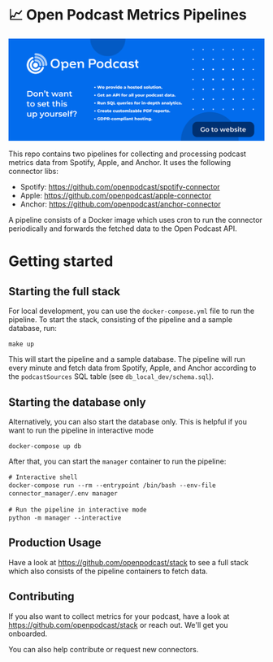 # 📈 Open Podcast Metrics Pipelines

[![OpenPodcast Banner](https://raw.githubusercontent.com/openpodcast/banner/main/openpodcast-banner.png)](https://openpodcast.app/)

This repo contains two pipelines for collecting and processing podcast metrics data
from Spotify, Apple, and Anchor. It uses the following connector libs:

- Spotify: <https://github.com/openpodcast/spotify-connector> 
- Apple: <https://github.com/openpodcast/apple-connector> 
- Anchor: <https://github.com/openpodcast/anchor-connector>

A pipeline consists of a Docker image which uses cron to run the connector periodically
and forwards the fetched data to the Open Podcast API.

# Getting started

## Starting the full stack

For local development, you can use the `docker-compose.yml` file to run the pipeline.
To start the stack, consisting of the pipeline and a sample database, run:

```
make up
```

This will start the pipeline and a sample database. The pipeline will run every
minute and fetch data from Spotify, Apple, and Anchor according to the
`podcastSources` SQL table (see `db_local_dev/schema.sql`).

## Starting the database only

Alternatively, you can also start the database only.
This is helpful if you want to run the pipeline in interactive mode

```
docker-compose up db
```

After that, you can start the `manager` container to run the pipeline:

```
# Interactive shell
docker-compose run --rm --entrypoint /bin/bash --env-file connector_manager/.env manager

# Run the pipeline in interactive mode
python -m manager --interactive
```



## Production Usage

Have a look at <https://github.com/openpodcast/stack> to see a full stack
which also consists of the pipeline containers to fetch data.

## Contributing

If you also want to collect metrics for your podcast,
have a look at <https://github.com/openpodcast/stack>
or reach out. We'll get you onboarded.

You can also help contribute or request new connectors.

[Open Podcast API]: https://github.com/openpodcast/api
